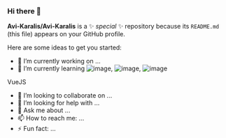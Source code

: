 ### Hi there 👋


**Avi-Karalis/Avi-Karalis** is a ✨ _special_ ✨ repository because its `README.md` (this file) appears on your GitHub profile.

Here are some ideas to get you started:

- 🔭 I’m currently working on ...
- 🌱 I’m currently learning ![image](https://github.com/Avi-Karalis/Avi-Karalis/assets/118357858/a7b91a3d-a8e0-4a92-983b-34e8187fa2a8), ![image](https://github.com/Avi-Karalis/Avi-Karalis/assets/118357858/35d9ea0d-0e58-44c0-b56d-c35157d447ca), ![image](https://github.com/Avi-Karalis/Avi-Karalis/assets/118357858/d332d21a-601b-4821-8e76-9ddce669ee85)

 VueJS
- 👯 I’m looking to collaborate on ...
- 🤔 I’m looking for help with ...
- 💬 Ask me about ...
- 📫 How to reach me: ...
- ⚡ Fun fact: ...
